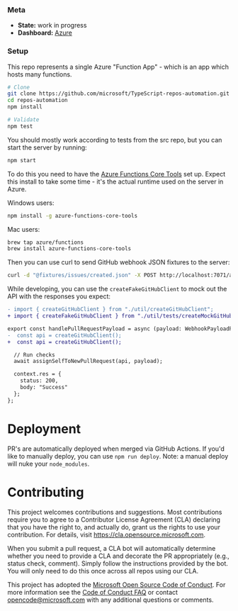 ### Meta

* __State:__ work in progress
* __Dashboard:__ [Azure](https://portal.azure.com/#@72f988bf-86f1-41af-91ab-2d7cd011db47/resource/subscriptions/57bfeeed-c34a-4ffd-a06b-ccff27ac91b8/resourceGroups/typescriptreposautomatio/providers/Microsoft.Web/sites/TypeScriptReposAutomation)

### Setup

This repo represents a single Azure "Function App" - which is an app which hosts many functions. 

```sh
# Clone
git clone https://github.com/microsoft/TypeScript-repos-automation.git repos-automation
cd repos-automation
npm install

# Validate
npm test
```

You should mostly work according to tests from the src repo, but you can start the server by running:

```sh
npm start
```

To do this you need to have the [Azure Functions Core Tools](https://docs.microsoft.com/en-us/azure/azure-functions/functions-run-local) set up. Expect this install to take some time - it's the actual runtime used on the server in Azure.

Windows users:

```sh
npm install -g azure-functions-core-tools
```

Mac users:

```sh
brew tap azure/functions
brew install azure-functions-core-tools
```

Then you can use curl to send GitHub webhook JSON fixtures to the server:

```sh
curl -d "@fixtures/issues/created.json" -X POST http://localhost:7071/api/TypeScriptRepoIssueWebhook
```

While developing, you can use the `createFakeGitHubClient` to mock out the API with the responses you expect:

```diff
- import { createGitHubClient } from "./util/createGitHubClient";
+ import { createFakeGitHubClient } from "./util/tests/createMockGitHubClient";

export const handlePullRequestPayload = async (payload: WebhookPayloadPullRequest, context: Context) => {
-  const api = createGitHubClient();
+  const api = createGitHubClient();

  // Run checks
  await assignSelfToNewPullRequest(api, payload);

  context.res = {
    status: 200,
    body: "Success"
  };
};
```

# Deployment

PR's are automatically deployed when merged via GitHub Actions. 
If you'd like to manually deploy, you can use `npm run deploy`. Note: a manual deploy will nuke your `node_modules`.
 
# Contributing

This project welcomes contributions and suggestions.  Most contributions require you to agree to a
Contributor License Agreement (CLA) declaring that you have the right to, and actually do, grant us
the rights to use your contribution. For details, visit https://cla.opensource.microsoft.com.

When you submit a pull request, a CLA bot will automatically determine whether you need to provide
a CLA and decorate the PR appropriately (e.g., status check, comment). Simply follow the instructions
provided by the bot. You will only need to do this once across all repos using our CLA.

This project has adopted the [Microsoft Open Source Code of Conduct](https://opensource.microsoft.com/codeofconduct/).
For more information see the [Code of Conduct FAQ](https://opensource.microsoft.com/codeofconduct/faq/) or
contact [opencode@microsoft.com](mailto:opencode@microsoft.com) with any additional questions or comments.
